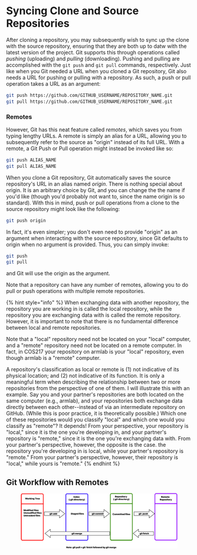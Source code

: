 # Syncing Clone and Source Repositories

After cloning a repository, you may subsequently wish to sync up the clone with the source repository, ensuring that they are both up to datw with the latest version of the project. Git supports this through operations called _pushing_ (uploading) and _pulling_ (downloading). Pushing and pulling are accomplished with the `git push` and `git pull` commands, respectively.&#x20;
Just like when you Git needed a URL when you cloned a Git repository, Git also needs a URL  for pushing or pulling with a repository. As such, a push or pull operation takes a URL as an argument:

```bash
git push https://github.com/GITHUB_USERNAME/REPOSITORY_NAME.git
git pull https://github.com/GITHUB_USERNAME/REPOSITORY_NAME.git
```

### Remotes

However, Git has this neat feature called _remotes_, which saves you from typing lengthy URLs. A remote is simply an alias for a URL, allowing you to subsequently refer to the source as "origin" instead of its full URL. With a remote, a Git Push or Pull operation might instead be invoked like so:

```bash
git push ALIAS_NAME
git pull ALIAS_NAME
```



When you clone a Git repository, Git automatically saves the source repository's URL in an alias named _origin_. There is nothing special about origin. It is an arbitrary choice by Git, and you can change the the name if you'd like (though you'd probably not want to, since the name origin is so standard). With this in mind, push or pull operations from a clone to the source repository might look like the following:

```bash
git push origin 
```

In fact, it's even simpler; you don't even need to provide "origin" as an argument when interacting with the source repository, since Git defaults to origin when no argument is provided. Thus, you can simply invoke:

```bash
git push
git pull
```

and Git will use the origin as the argument.&#x20;

&#x20;

Note that a repository can have any number of remotes, allowing you to do pull or push operations with multiple remote repositories.&#x20;

{% hint style="info" %}
When exchanging data with another repository, the repository you are working in is called the local repository, while the repository you are exchanging data with is called the remote repository. However, it is important to note that there is no fundamental difference between local and remote repositories.

Note that a "local" repository need not be located on your "local" computer, and a "remote" repository need not be located on a remote computer. In fact, in COS217 your repository on armlab is your "local" repository, even though armlab is a "remote" computer.&#x20;

A repository's classification as local or remote is (1) not indicative of its physical location; and (2) not indicative of its function. It is only a meaningful term when describing the relationship between two or more repositories from the perspective of one of them. I will illustrate this with an example. Say you and your partner's repositories are both located on the same computer (e.g., armlab), and your repositories both exchange data directly between each other--instead of via an intermediate repository on GitHub. (While this is poor practice, it is theoretically possible.) Which one of these repositories would you classify "local" and which one would you classify as "remote"? It depends! From your perspective, your repository is "local," since it is the one you're developing in, and your partner's repository is "remote," since it is the one you're exchanging data with. From your partner's perspective, however, the opposite is the case. the repository you're developing in is local, while your partner's repository is "remote." From your partner's perspective, however, their repository is "local," while yours is "remote."
{% endhint %}

## Git Workflow with Remotes

<figure><img src="../.gitbook/assets/image (12).png" alt=""><figcaption></figcaption></figure>
